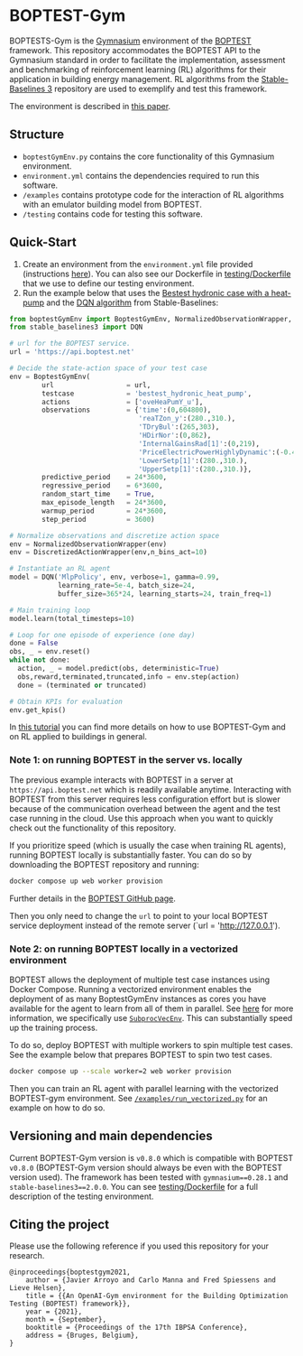 # BOPTEST-Gym

BOPTESTS-Gym is the [Gymnasium](https://gymnasium.farama.org/index.html) environment of the [BOPTEST](https://github.com/ibpsa/project1-boptest) framework. This repository accommodates the BOPTEST API to the Gymnasium standard in order to facilitate the implementation, assessment and benchmarking of reinforcement learning (RL) algorithms for their application in building energy management. RL algorithms from the [Stable-Baselines 3](https://github.com/DLR-RM/stable-baselines3) repository are used to exemplify and test this framework. 

The environment is described in [this paper](https://www.researchgate.net/publication/354386346_An_OpenAI-Gym_environment_for_the_Building_Optimization_Testing_BOPTEST_framework). 

## Structure
- `boptestGymEnv.py` contains the core functionality of this Gymnasium environment.
- `environment.yml` contains the dependencies required to run this software. 
- `/examples` contains prototype code for the interaction of RL algorithms with an emulator building model from BOPTEST. 
- `/testing` contains code for testing this software. 

## Quick-Start

1) Create an environment from the `environment.yml` file provided (instructions [here](https://docs.conda.io/projects/conda/en/latest/user-guide/tasks/manage-environments.html#creating-an-environment-from-an-environment-yml-file)). You can also see our Dockerfile in [testing/Dockerfile](testing/Dockerfile) that we use to define our testing environment. 
2) Run the example below that uses the [Bestest hydronic case with a heat-pump](https://github.com/ibpsa/project1-boptest/tree/master/testcases/bestest_hydronic_heat_pump) and the [DQN algorithm](https://stable-baselines3.readthedocs.io/en/master/modules/dqn.html) from Stable-Baselines: 

```python
from boptestGymEnv import BoptestGymEnv, NormalizedObservationWrapper, DiscretizedActionWrapper
from stable_baselines3 import DQN

# url for the BOPTEST service. 
url = 'https://api.boptest.net' 

# Decide the state-action space of your test case
env = BoptestGymEnv(
        url                  = url,
        testcase             = 'bestest_hydronic_heat_pump',
        actions              = ['oveHeaPumY_u'],
        observations         = {'time':(0,604800),
                                'reaTZon_y':(280.,310.),
                                'TDryBul':(265,303),
                                'HDirNor':(0,862),
                                'InternalGainsRad[1]':(0,219),
                                'PriceElectricPowerHighlyDynamic':(-0.4,0.4),
                                'LowerSetp[1]':(280.,310.),
                                'UpperSetp[1]':(280.,310.)}, 
        predictive_period    = 24*3600, 
        regressive_period    = 6*3600, 
        random_start_time    = True,
        max_episode_length   = 24*3600,
        warmup_period        = 24*3600,
        step_period          = 3600)

# Normalize observations and discretize action space
env = NormalizedObservationWrapper(env)
env = DiscretizedActionWrapper(env,n_bins_act=10)

# Instantiate an RL agent
model = DQN('MlpPolicy', env, verbose=1, gamma=0.99,
            learning_rate=5e-4, batch_size=24, 
            buffer_size=365*24, learning_starts=24, train_freq=1)

# Main training loop
model.learn(total_timesteps=10)

# Loop for one episode of experience (one day)
done = False
obs, _ = env.reset()
while not done:
  action, _ = model.predict(obs, deterministic=True) 
  obs,reward,terminated,truncated,info = env.step(action)
  done = (terminated or truncated)

# Obtain KPIs for evaluation
env.get_kpis()

```

In [this tutorial](https://github.com/ibpsa/project1-boptest-gym/blob/master/docs/tutorials/CCAI_Summer_School_2022/Building_Control_with_RL_using_BOPTEST.ipynb) you can find more details on how to use BOPTEST-Gym and on RL applied to buildings in general. 

### Note 1: on running BOPTEST in the server vs. locally
The previous example interacts with BOPTEST in a server at `https://api.boptest.net` which is readily available anytime. Interacting with BOPTEST from this server requires less configuration effort but is slower because of the communication overhead between the agent and the test case running in the cloud. Use this approach when you want to quickly check out the functionality of this repository. 

If you prioritize speed (which is usually the case when training RL agents), running BOPTEST locally is substantially faster. 
You can do so by downloading the BOPTEST repository and running:
```bash
docker compose up web worker provision

```

Further details in the [BOPTEST GitHub page](https://github.com/ibpsa/project1-boptest/blob/master/README.md#quick-start-to-deploy-and-use-boptest-on-a-local-computer). 

Then you only need to change the `url` to point to your local BOPTEST service deployment instead of the remote server (`url = 'http://127.0.0.1').

### Note 2: on running BOPTEST locally in a vectorized environment

BOPTEST allows the deployment of multiple test case instances using Docker Compose. 
Running a vectorized environment enables the deployment of as many BoptestGymEnv instances as cores you have available for the agent to learn from all of them in parallel. See [here](https://stable-baselines3.readthedocs.io/en/master/guide/vec_envs.html) for more information, we specifically use [`SubprocVecEnv`](https://stable-baselines3.readthedocs.io/en/master/guide/vec_envs.html#subprocvecenv). This can substantially speed up the training process. 

To do so, deploy BOPTEST with multiple workers to spin multiple test cases. See the example below that prepares BOPTEST to spin two test cases.

```bash
docker compose up --scale worker=2 web worker provision
```

Then you can train an RL agent with parallel learning with the vectorized BOPTEST-gym environment. See [`/examples/run_vectorized.py`](https://github.com/ibpsa/project1-boptest-gym/blob/master/examples/run_vectorized.py) for an example on how to do so. 

## Versioning and main dependencies

Current BOPTEST-Gym version is `v0.8.0` which is compatible with BOPTEST `v0.8.0` 
(BOPTEST-Gym version should always be even with the BOPTEST version used). 
The framework has been tested with `gymnasium==0.28.1` and `stable-baselines3==2.0.0`.
You can see [testing/Dockerfile](testing/Dockerfile) for a full description of the testing environment. 

## Citing the project

Please use the following reference if you used this repository for your research.

```
@inproceedings{boptestgym2021,
	author = {Javier Arroyo and Carlo Manna and Fred Spiessens and Lieve Helsen},
	title = {{An OpenAI-Gym environment for the Building Optimization Testing (BOPTEST) framework}},
	year = {2021},
	month = {September},
	booktitle = {Proceedings of the 17th IBPSA Conference},
	address = {Bruges, Belgium},
}

```